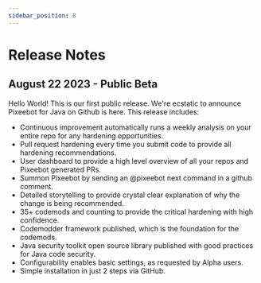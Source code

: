 ```yaml
---
sidebar_position: 8
---
```


# Release Notes

## August 22 2023 - Public Beta

Hello World! This is our first public release. We're ecstatic to announce Pixeebot for Java on Github is here. This release includes:
* Continuous improvement automatically runs a weekly analysis on your entire repo for any hardening opportunities.
* Pull request hardening every time you submit code to provide all hardening recommendations.
* User dashboard to provide a high level overview of all your repos and Pixeebot generated PRs.
* Summon Pixeebot by sending an @pixeebot next command in a github comment.
* Detailed storytelling to provide crystal clear explanation of why the change is being recommended.
* 35+ codemods and counting to provide the critical hardening with high confidence.
* Codemodder framework published, which is the foundation for the codemods.
* Java security toolkit open source library published with good practices for Java code security.
* Configurability enables basic settings, as requested by Alpha users.
* Simple installation in just 2 steps via GitHub.

